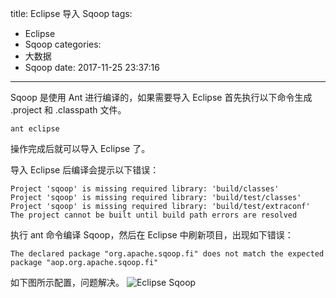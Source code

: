 title: Eclipse 导入 Sqoop
tags:
  - Eclipse
  - Sqoop
categories:
  - 大数据
  - Sqoop
date: 2017-11-25 23:37:16
---

Sqoop 是使用 Ant 进行编译的，如果需要导入 Eclipse 首先执行以下命令生成 .project 和 .classpath 文件。

    ant eclipse

操作完成后就可以导入 Eclipse 了。

<!-- more -->

导入 Eclipse 后编译会提示以下错误：

    Project 'sqoop' is missing required library: 'build/classes'
    Project 'sqoop' is missing required library: 'build/test/classes'
    Project 'sqoop' is missing required library: 'build/test/extraconf'
    The project cannot be built until build path errors are resolved
    
执行 ant 命令编译 Sqoop，然后在 Eclipse 中刷新项目，出现如下错误：

    The declared package "org.apache.sqoop.fi" does not match the expected package "aop.org.apache.sqoop.fi"
    
如下图所示配置，问题解决。
![Eclipse Sqoop](/uploads/20171125/eclipse-sqoop-import.png)
